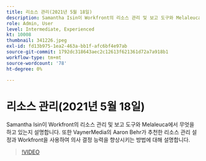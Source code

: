 ```yaml
---
title: 리소스 관리(2021년 5월 18일)
description: Samantha Isin이 Workfront의 리소스 관리 및 보고 도구와 Melaleuca에서 무엇을 하고 있는지 설명합니다. VaynerMedia의 Aaron Behr도 들으십시오. (설명은 60-160자 사이여야 합니다.)
role: Admin, User
level: Intermediate, Experienced
kt: 10008
thumbnail: 341226.jpeg
exl-id: fd13b975-1ea2-463a-bb1f-afc6bf4e97ab
source-git-commit: 1792dc318643aec2c12613f621361d72a7a918b1
workflow-type: tm+mt
source-wordcount: '78'
ht-degree: 0%

---
```


# 리소스 관리(2021년 5월 18일)

Samantha Isin이 Workfront의 리소스 관리 및 보고 도구와 Melaleuca에서 무엇을 하고 있는지 설명합니다. 또한 VaynerMedia의 Aaron Behr가 추천한 리소스 관리 설정과 Workfront을 사용하여 의사 결정 능력을 향상시키는 방법에 대해 설명합니다.

>[!VIDEO](https://video.tv.adobe.com/v/341226/?quality=12&learn=on)
